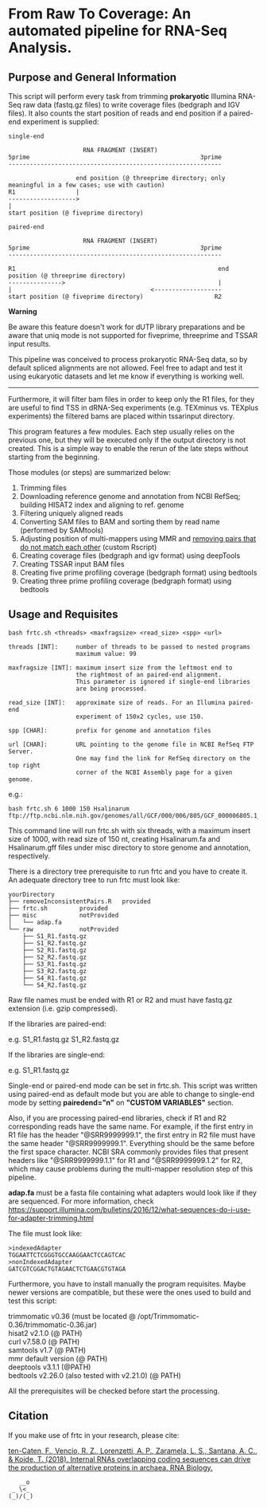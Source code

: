 # From Raw To Coverage: An automated pipeline for RNA-Seq Analysis.

## Purpose and General Information

This script will perform every task from trimming **prokaryotic** Illumina RNA-Seq raw data (fastq.gz files) to write coverage files (bedgraph and IGV files). It also counts the start position of reads and end position if a paired-end experiment is supplied:

```
single-end

                     RNA FRAGMENT (INSERT)
5prime                                                3prime
------------------------------------------------------------

                   end position (@ threeprime directory; only meaningful in a few cases; use with caution)
R1                 |
------------------->
|
start position (@ fiveprime directory)

paired-end

                     RNA FRAGMENT (INSERT)
5prime                                                3prime
------------------------------------------------------------

R1                                                         end position (@ threeprime directory)
--------------->                                           |
|                                       <-------------------
start position (@ fiveprime directory)                    R2
```

**Warning**  

Be aware this feature doesn't work for dUTP library preparations and be aware that uniq mode is not supported for fiveprime, threeprime and TSSAR input results.  

This pipeline was conceived to process prokaryotic RNA-Seq data, so by default spliced alignments are not allowed. Feel free to adapt and test it using eukaryotic datasets and let me know if everything is working well.  

---

Furthermore, it will filter bam files in order to keep only the R1 files, for they are useful to find TSS in dRNA-Seq experiments (e.g. TEXminus vs. TEXplus experiments) the filtered bams are placed within tssarinput directory.  

This program features a few modules. Each step usually relies on the previous one, but they will be executed only if the output directory is not created. This is a simple way to enable the rerun of the late steps without starting from the beginning.  

Those modules (or steps) are summarized below:  

1. Trimming files
2. Downloading reference genome and annotation from NCBI RefSeq; building HISAT2 index and aligning to ref. genome
3. Filtering uniquely aligned reads
4. Converting SAM files to BAM and sorting them by read name (performed by SAMtools)
5. Adjusting position of multi-mappers using MMR and [removing pairs that do not match each other](https://github.com/ratschlab/mmr/issues/5) (custom Rscript)
6. Creating coverage files (bedgraph and igv format) using deepTools
7. Creating TSSAR input BAM files
8. Creating five prime profiling coverage (bedgraph format) using bedtools
9. Creating three prime profiling coverage (bedgraph format) using bedtools

## Usage and Requisites

```
bash frtc.sh <threads> <maxfragsize> <read_size> <spp> <url>

threads [INT]:     number of threads to be passed to nested programs
                   maximum value: 99

maxfragsize [INT]: maximum insert size from the leftmost end to
                   the rightmost of an paired-end alignment.
                   This parameter is ignored if single-end libraries
                   are being processed.

read_size [INT]:   approximate size of reads. For an Illumina paired-end
                   experiment of 150x2 cycles, use 150.

spp [CHAR]:        prefix for genome and annotation files

url [CHAR]:        URL pointing to the genome file in NCBI RefSeq FTP Server.
                   One may find the link for RefSeq directory on the top right
                   corner of the NCBI Assembly page for a given genome.
```

e.g.:

```
bash frtc.sh 6 1000 150 Hsalinarum ftp://ftp.ncbi.nlm.nih.gov/genomes/all/GCF/000/006/805/GCF_000006805.1_ASM680v1/GCF_000006805.1_ASM680v1_genomic.fna.gz
```

This command line will run frtc.sh with six threads, with a maximum insert size of 1000, with read size of 150 nt, creating Hsalinarum.fa and Hsalinarum.gff files under misc directory to store genome and annotation, respectively.  

There is a directory tree prerequisite to run frtc and you have to create it.  
An adequate directory tree to run frtc must look like:

```
yourDirectory
├── removeInconsistentPairs.R	provided
├── frtc.sh			provided
├── misc			notProvided
│   └── adap.fa			
└── raw				notProvided
    ├── S1_R1.fastq.gz		
    ├── S1_R2.fastq.gz
    ├── S2_R1.fastq.gz
    ├── S2_R2.fastq.gz
    ├── S3_R1.fastq.gz
    ├── S3_R2.fastq.gz
    ├── S4_R1.fastq.gz
    └── S4_R2.fastq.gz
```

Raw file names must be ended with R1 or R2 and must have fastq.gz extension (i.e. gzip compressed).  

If the libraries are paired-end:  

e.g. S1_R1.fastq.gz S1_R2.fastq.gz  

If the libraries are single-end:  

e.g. S1_R1.fastq.gz  

Single-end or paired-end mode can be set in frtc.sh. This script was written using paired-end as default mode but you are able to change to single-end mode by setting **pairedend="n"** on **"CUSTOM VARIABLES"** section.

Also, if you are processing paired-end libraries, check if R1 and R2 corresponding reads have the same name. For example, if the first entry in R1 file has the header "@SRR9999999.1", the first entry in R2 file must have the same header "@SRR9999999.1". Everything should be the same before the first space character. NCBI SRA commonly provides files that present headers like "@SRR9999999.1.1" for R1 and "@SRR9999999.1.2" for R2, which may cause problems during the multi-mapper resolution step of this pipeline.

**adap.fa** must be a fasta file containing what adapters would look like if they are sequenced. For more information, check https://support.illumina.com/bulletins/2016/12/what-sequences-do-i-use-for-adapter-trimming.html  

The file must look like:  

```
>indexedAdapter
TGGAATTCTCGGGTGCCAAGGAACTCCAGTCAC
>nonIndexedAdapter
GATCGTCGGACTGTAGAACTCTGAACGTGTAGA
```

Furthermore, you have to install manually the program requisites. Maybe newer versions are compatible, but these were the ones used to build and test this script:  

trimmomatic v0.36 (must be located @ /opt/Trimmomatic-0.36/trimmomatic-0.36.jar)  
hisat2 v2.1.0 (@ PATH)  
curl v7.58.0 (@ PATH)  
samtools v1.7 (@ PATH)  
mmr default version (@ PATH)  
deeptools v3.1.1 (@PATH)  
bedtools v2.26.0 (also tested with v2.21.0) (@ PATH)  

All the prerequisites will be checked before start the processing.

## Citation

If you make use of frtc in your research, please cite:  

[ten-Caten, F., Vencio, R. Z., Lorenzetti, A. P., Zaramela, L. S., Santana, A. C., & Koide, T. (2018). Internal RNAs overlapping coding sequences can drive the production of alternative proteins in archaea. RNA Biology.](http://dx.doi.org/10.1080/15476286.2018.1509661)
```
   __o
 _ \<_
(_)/(_)
```

